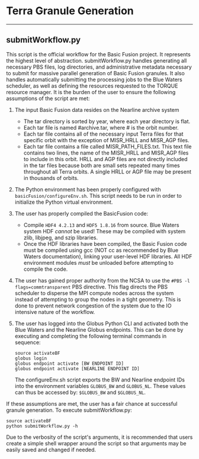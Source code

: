 # Terra Granule Generation
___

## submitWorkflow.py
This script is the official workflow for the Basic Fusion project. It represents the highest level of abstraction. submitWorkflow.py handles generating all necessary PBS files, log directories, and administrative metadata necessary to submit for massive parallel generation of Basic Fusion granules. It also handles automatically submitting the processing jobs to the Blue Waters scheduler, as well as defining the resources requested to the TORQUE resource manager. It is the burden of the user to ensure the following assumptions of the script are met:

1. The input Basic Fusion data resides on the Nearline archive system  
    - The tar directory is sorted by year, where each year directory is flat.  
    - Each tar file is named #archive.tar, where # is the orbit number.  
    - Each tar file contains all of the necessary input Terra files for that specific orbit with the exception of MISR_HRLL and MISR_AGP files.  
    - Each tar file contains a file called MISR_PATH_FILES.txt. This text file contains two lines, the name of the MISR_HRLL and MISR_AGP files to include in this orbit. HRLL and AGP files are not directly included in the tar files because both are small sets repeated many times throughout all Terra orbits. A single HRLL or AGP file may be present in thousands of orbits.  
2. The Python environment has been properly configured with `basicFusion/configureEnv.sh`. This script needs to be run in order to initialize the Python virtual environment.
3. The user has properly compiled the BasicFusion code:  
    - Compile `HDF4 4.2.13` and `HDF5 1.8.16` from source. Blue Waters system HDF *cannot* be used! These may be compiled with system zlib, libjpeg, and szip libraries.  
    - Once the HDF libraries have been compiled, the Basic Fusion code must be compiled using gcc (NOT cc as recommended by Blue Waters documentation), linking your user-level HDF libraries. All HDF environment modules *must* be unloaded before attempting to compile the code.  
4. The user has gained proper authority from the NCSA to use the `#PBS -l flags=commtransparent` PBS directive. This flag directs the PBS scheduler to disperse the MPI compute nodes across the system instead of attempting to group the nodes in a tight geometry. This is done to prevent network congestion of the system due to the IO intensive nature of the workflow.
5. The user has logged into the Globus Python CLI and activated both the Blue Waters and the Nearline Globus endpoints. This can be done by executing and completing the following terminal commands in sequence:

    ```
    source activateBF
    globus login
    globus endpoint activate [BW ENDPOINT ID]
    globus endpoint activate [NEARLINE ENDPOINT ID]
    ```
    
    The configureEnv.sh script exports the BW and Nearline endpoint IDs into the environment variables `GLOBUS_BW` and `GLOBUS_NL`. These values can thus be accessed by: `$GLOBUS_BW` and `$GLOBUS_NL`. 
    
If these assumptions are met, the user has a fair chance at successful granule generation. To execute submitWorkflow.py:

```
source activateBF
python submitWorkflow.py -h
```

Due to the verbosity of the script's arguments, it is recommended that users create a simple shell wrapper around the script so that arguments may be easily saved and changed if needed.

